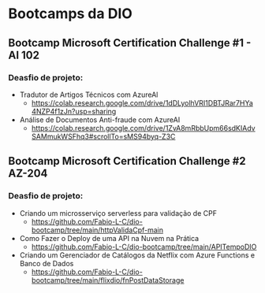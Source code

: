 # Bootcamps da DIO


## Bootcamp Microsoft Certification Challenge #1 - AI 102
### Deasfio de projeto:
- Tradutor de Artigos Técnicos com AzureAl
  - https://colab.research.google.com/drive/1dDLyolhVRI1DBTJRar7HYa4NZP4f1zJn?usp=sharing
- Análise de Documentos Anti-fraude com AzureAI
  - https://colab.research.google.com/drive/1ZvA8mRbbUpm66sdKIAdvSAMmukWSFhq3#scrollTo=sMS94byq-Z3C

## Bootcamp Microsoft Certification Challenge #2 AZ-204
### Deasfio de projeto:
- Criando um microsserviço serverless para validação de CPF
  - https://github.com/Fabio-L-C/dio-bootcamp/tree/main/httpValidaCpf-main
- Como Fazer o Deploy de uma API na Nuvem na Prática
  - https://github.com/Fabio-L-C/dio-bootcamp/tree/main/APITempoDIO
- Criando um Gerenciador de Catálogos da Netflix com Azure Functions e Banco de Dados
  - https://github.com/Fabio-L-C/dio-bootcamp/tree/main/flixdio/fnPostDataStorage  
